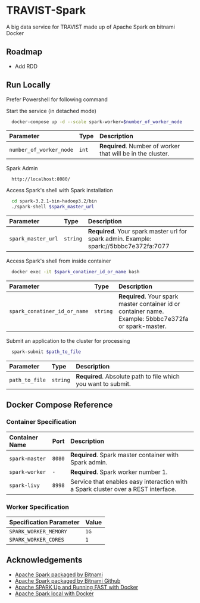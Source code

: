 
# TRAVIST-Spark

A big data service for TRAVIST made up of Apache Spark on bitnami Docker


## Roadmap

- Add RDD


## Run Locally

Prefer Powershell for following command

Start the service (in detached mode)

```bash
  docker-compose up -d --scale spark-worker=$number_of_worker_node
```

| Parameter | Type     | Description                |
| :-------- | :------- | :------------------------- |
| `number_of_worker_node` | `int` | **Required**. Number of worker that will be in the cluster. |

Spark Admin

```http
  http://localhost:8080/
```

Access Spark's shell with Spark installation

```bash
  cd spark-3.2.1-bin-hadoop3.2/bin
  ./spark-shell $spark_master_url
```

| Parameter | Type     | Description                |
| :-------- | :------- | :------------------------- |
| `spark_master_url` | `string` | **Required**. Your spark master url for spark admin. Example: spark://5bbbc7e372fa:7077 |

Access Spark's shell from inside container

```bash
  docker exec -it $spark_conatiner_id_or_name bash
```

| Parameter | Type     | Description                |
| :-------- | :------- | :------------------------- |
| `spark_conatiner_id_or_name` | `string` | **Required**. Your spark master container id or container name. Example: 5bbbc7e372fa or spark-master. |

Submit an application to the cluster for processing

```bash
  spark-submit $path_to_file
```

| Parameter | Type     | Description                |
| :-------- | :------- | :------------------------- |
| `path_to_file` | `string` | **Required**. Absolute path to file which you want to submit. |


## Docker Compose Reference
### Container Specification

| Container Name | Port     | Description                |
| :-------- | :------- | :------------------------- |
| `spark-master` | `8080` | **Required**. Spark master container with Spark admin. |
| `spark-worker` | `-` | **Required**. Spark worker number 1. |
| `spark-livy` | `8998` | Service that enables easy interaction with a Spark cluster over a REST interface. |

### Worker Specification

| Specification Parameter | Value |
| :-------- | :------- |
| `SPARK_WORKER_MEMORY` | `1G` |
| `SPARK_WORKER_CORES` | `1` | 
## Acknowledgements

 - [Apache Spark packaged by Bitnami](https://hub.docker.com/r/bitnami/spark/)
 - [Apache Spark packaged by Bitnami Github](https://github.com/bitnami/bitnami-docker-spark)
 - [Apache SPARK Up and Running FAST with Docker](youtube.com/watch?v=Zr_FqYKC6Qc)
 - [Apache Spark local with Docker](https://medium.com/@sarunyouwhangbunyapirat/apache-spark-%E0%B8%84%E0%B8%B7%E0%B8%AD%E0%B8%AD%E0%B8%B0%E0%B9%84%E0%B8%A3-%E0%B8%A7%E0%B8%B4%E0%B8%98%E0%B8%B5%E0%B8%95%E0%B8%B4%E0%B8%94%E0%B8%95%E0%B8%B1%E0%B9%89%E0%B8%87%E0%B9%81%E0%B8%A5%E0%B8%B0%E0%B8%97%E0%B8%94%E0%B8%A5%E0%B8%AD%E0%B8%87%E0%B8%9A%E0%B8%99-local-with-docker-f40c281bae8e)
